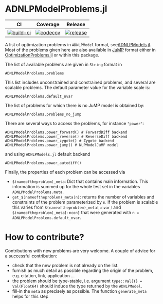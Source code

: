 # ADNLPModelProblems.jl

<!---
| **Documentation** | **CI** | **Coverage** | **Release** | **DOI** |
|:-----------------:|:------:|:------------:|:-----------:|:-------:|
| [![docs-stable][docs-stable-img]][docs-stable-url] [![docs-dev][docs-dev-img]][docs-dev-url] | [![build-ci][build-ci-img]][build-ci-url] | [![codecov][codecov-img]][codecov-url] | [![release][release-img]][release-url] | [![doi][doi-img]][doi-url] |
--->
| **CI** | **Coverage** | **Release** |
|:------:|:------------:|:-----------:|
| [![build-ci][build-ci-img]][build-ci-url] | [![codecov][codecov-img]][codecov-url] | [![release][release-img]][release-url] |

<!---[docs-stable-img]: https://img.shields.io/badge/docs-stable-blue.svg--->
<!---[docs-stable-url]: https://JuliaSmoothOptimizers.github.io/ADNLPModelProblems.jl/stable--->
<!---[docs-dev-img]: https://img.shields.io/badge/docs-dev-purple.svg--->
<!---[docs-dev-url]: https://JuliaSmoothOptimizers.github.io/ADNLPModelProblems.jl/dev--->
[build-ci-img]: https://github.com/tmigot/ADNLPModelProblems.jl/workflows/CI/badge.svg?branch=main
[build-ci-url]: https://github.com/tmigot/ADNLPModelProblems.jl/actions
[codecov-img]: https://codecov.io/gh/tmigot/ADNLPModelProblems.jl/branch/main/graph/badge.svg
[codecov-url]: https://codecov.io/gh/tmigot/ADNLPModelProblems.jl
<!---[release-img]: https://img.shields.io/github/v/release/JuliaSmoothOptimizers/ADNLPModelProblems.jl.svg?style=flat-square--->
<!---[release-url]: https://github.com/JuliaSmoothOptimizers/ADNLPModelProblems.jl/releases--->
[release-img]: https://www.repostatus.org/badges/latest/wip.svg
[release-url]: https://www.repostatus.org/#wip
<!---[doi-img]: https://zenodo.org/badge/DOI/10.5281/zenodo.5056629.svg--->
<!---[doi-url]: https://doi.org/10.5281/zenodo.5056629--->

A list of optimization problems in `ADNLPModel` format, see[ADNLPModels.jl](https://github.com/JuliaSmoothOptimizers/ADNLPModels.jl). Most of the problems given here are also available in [JuMP](https://jump.dev/JuMP.jl/stable/) format either in [OptimizationProblems.jl](https://github.com/JuliaSmoothOptimizers/OptimizationProblems.jl/) or within this package.

The list of available problems are given in `String` format in
```
ADNLPModelProblems.problems
```
This list includes unconstrained and constrained problems, and several are scalable problems. The default parameter value for the variable scale is:
```
ADNLPModelProblems.default_nvar
```
The list of problems for which there is no JuMP model is obtained by:
```
ADNLPModelProblems.problems_no_jump
```

There are several ways to access the problems, for instance `"power"`:
```
ADNLPModelProblems.power_forward() # ForwardDiff backend
ADNLPModelProblems.power_reverse() # ReverseDiff backend
ADNLPModelProblems.power_zygote() # Zygote backend
ADNLPModelProblems.power_jump() # NLPModelJuMP model
```
and using `ADNLPModels.jl` default backend
```
ADNLPModelProblems.power_autodiff()
```

Finally, the properties of each problem can be accessed via
- `$(nameoftheproblem)_meta`: Dict that contains main information. This information is summed up for the whole test set in the variables `ADNLPModelProblems.meta`.
- `get_$(nameoftheproblem)_meta(n)`: returns the number of variables and constraints of the problem parameterized by `n`. 
If the problem is scalable this varies from `$(nameoftheproblem)_meta[:nvar]` and `$(nameoftheproblem)_meta[:ncon]` that were generated with `n = ADNLPModelProblems.default_nvar`.

# How to contribute?

Contributions with new problems are very welcome. A couple of advice for a successful contribution:
- check that the new problem is not already on the list.
- furnish as much detail as possible regarding the origin of the problem, e.g. citation, link, application ...
- the problem should be type-stable, i.e. argument `type::Val{T} = Val(Float64)` should induce the type returned by the `ADNLPModel`.
- fill-in the `meta` as precisely as possible. The function `generate_meta` helps for this step.
